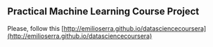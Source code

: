 ## Practical Machine Learning Course Project


Please, follow this [http://emilioserra.github.io/datasciencecoursera](http://emilioserra.github.io/datasciencecoursera)

